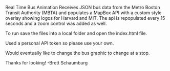 Real Time Bus Animation
Receives JSON bus data from the Metro Boston Transit Authority (MBTA) and populates a MapBox API with a custom style overlay showing logos for Harvard and MIT.  The api is repopulated every 15 seconds and a zoom control was added as well.

To run save the files into a local folder and open the index.html file.

Used a personal API token so please use your own.

Would eventually like to change the bus graphic to change at a stop.

Thanks for looking!
-Brett Schaumburg
